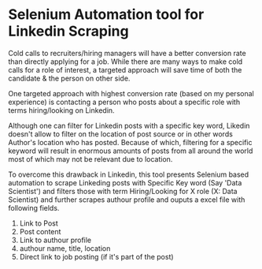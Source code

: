 # Selenium Automation tool for Linkedin Scraping

Cold calls to recruiters/hiring managers will have a better conversion rate than directly applying for a job. While there are many ways to make cold calls for a role of interest, a targeted approach will save time of both the candidate & the person on other side.


One targeted approach with highest conversion rate (based on my personal experience) is contacting a person who posts about a specific role with terms hiring/looking on Linkedin. 


Although one can filter for Linkedin posts with a specific key word, Likedin doesn't allow to filter on the location of post source or in other words Author's location who has posted. Because of which, filtering for a specific keyword will result in enormous amounts of posts from all around the world most of which may not be relevant due to location.      

To overcome this drawback in Linkedin, this tool presents Selenium based automation to scrape Linkeding posts with Specific Key word (Say 'Data Scientist') and filters those with term Hiring/Looking for X role (X: Data Scientist) and further scrapes authour profile and ouputs a excel file  with following fields.

1. Link to Post
2. Post content
3. Link to authour profile
4. authour name, title, location
5. Direct link to job posting (if it's part of the post)


